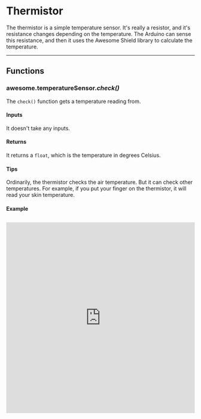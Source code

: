# Thermistor

The thermistor is a simple temperature sensor. It's really a resistor, and it's resistance changes depending on the temperature. The Arduino can sense this resistance, and then it uses the Awesome Shield library to calculate the temperature.

***

## Functions

### awesome.temperatureSensor.*check()*

The `check()` function gets a temperature reading from.

#### Inputs
It doesn't take any inputs.

#### Returns
It returns a `float`, which is the temperature in degrees Celsius.

#### Tips
Ordinarily, the thermistor checks the air temperature. But it can check other temperatures. For example, if you put your finger on the thermistor, it will read your skin temperature.

#### Example
<iframe style="height: 510px; width: 100%; margin: 10px 0 10px;" allowTransparency="true" src="https://codebender.cc/embed/sketch:70635" frameborder="0"></iframe>
